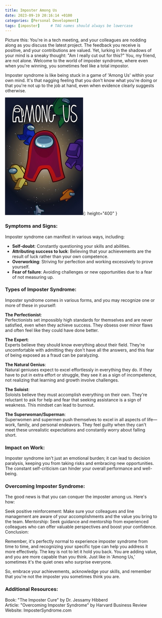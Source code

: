 ```yaml
---
title: Imposter Among Us
date: 2023-09-19 20:16:14 +0100
categories: [Personal Development]
tags: [imposter]     # TAG names should always be lowercase
---
```


Picture this: You're in a tech meeting, and your colleagues are nodding along as you discuss the latest project. The feedback you receive is positive, and your contributions are valued. Yet, lurking in the shadows of your mind is a sneaky thought: "Am I really cut out for this?" You, my friend, are not alone. Welcome to the world of imposter syndrome, where even when you're winning, you sometimes feel like a total impostor.  

Imposter syndrome is like being stuck in a game of 'Among Us' within your own mind. It's that nagging feeling that you don't know what you're doing or that you're not up to the job at hand, even when evidence clearly suggests otherwise.

![among us](/assets/img/Among_Us_cover_art.jpg){: height="400" }

### Symptoms and Signs:

Imposter syndrome can manifest in various ways, including:

- **Self-doubt**: Constantly questioning your skills and abilities.  
- **Attributing success to luck**: Believing that your achievements are the result of luck rather than your own competence.  
- **Overworking**: Striving for perfection and working excessively to prove yourself.  
- **Fear of failure**: Avoiding challenges or new opportunities due to a fear of not measuring up.

### Types of Imposter Syndrome:

Imposter syndrome comes in various forms, and you may recognize one or more of these in yourself:

**The Perfectionist**:  
Perfectionists set impossibly high standards for themselves and are never satisfied, even when they achieve success. They obsess over minor flaws and often feel like they could have done better.

**The Expert**:  
Experts believe they should know everything about their field. They're uncomfortable with admitting they don't have all the answers, and this fear of being exposed as a fraud can be paralyzing.

**The Natural Genius**:  
Natural geniuses expect to excel effortlessly in everything they do. If they have to put in extra effort or struggle, they see it as a sign of incompetence, not realizing that learning and growth involve challenges.

**The Soloist**:  
Soloists believe they must accomplish everything on their own. They're reluctant to ask for help and fear that seeking assistance is a sign of weakness. This mindset can lead to burnout.

**The Superwoman/Superman**:  
Superwomen and supermen push themselves to excel in all aspects of life—work, family, and personal endeavors. They feel guilty when they can't meet these unrealistic expectations and constantly worry about falling short.

### Impact on Work:

Imposter syndrome isn't just an emotional burden; it can lead to decision paralysis, keeping you from taking risks and embracing new opportunities. The constant self-criticism can hinder your overall performance and well-being.

### Overcoming Imposter Syndrome:

The good news is that you can conquer the imposter among us. Here's how:

Seek positive reinforcement: Make sure your colleagues and line management are aware of your accomplishments and the value you bring to the team.
Mentorship: Seek guidance and mentorship from experienced colleagues who can offer valuable perspectives and boost your confidence.
Conclusion:

Remember, it's perfectly normal to experience imposter syndrome from time to time, and recognizing your specific type can help you address it more effectively. The key is not to let it hold you back. You are adding value, and you are more capable than you think. Just like in 'Among Us,' sometimes it's the quiet ones who surprise everyone.

So, embrace your achievements, acknowledge your skills, and remember that you're not the imposter you sometimes think you are.

### Additional Resources:

Book: "The Imposter Cure" by Dr. Jessamy Hibberd  
Article: "Overcoming Imposter Syndrome" by Harvard Business Review  
Website: ImposterSyndrome.com  


